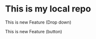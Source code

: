 # This is my local repo
<p> This is new Feature (Drop down)</p>
<p> This is new Feature (button)</p>

